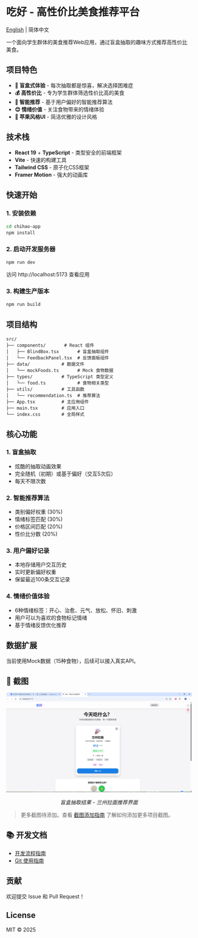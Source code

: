 # 吃好 - 高性价比美食推荐平台

[English](./README.en.md) | 简体中文

一个面向学生群体的美食推荐Web应用，通过盲盒抽取的趣味方式推荐高性价比美食。

## 项目特色

- **🎲 盲盒式体验** - 每次抽取都是惊喜，解决选择困难症
- **💰 高性价比** - 专为学生群体筛选性价比高的美食
- **🎯 智能推荐** - 基于用户偏好的智能推荐算法
- **😊 情绪价值** - 关注食物带来的情绪体验
- **🍎 苹果风格UI** - 简洁优雅的设计风格

## 技术栈

- **React 19** + **TypeScript** - 类型安全的前端框架
- **Vite** - 快速的构建工具
- **Tailwind CSS** - 原子化CSS框架
- **Framer Motion** - 强大的动画库

## 快速开始

### 1. 安装依赖

```bash
cd chihao-app
npm install
```

### 2. 启动开发服务器

```bash
npm run dev
```

访问 http://localhost:5173 查看应用

### 3. 构建生产版本

```bash
npm run build
```

## 项目结构

```
src/
├── components/       # React 组件
│   ├── BlindBox.tsx       # 盲盒抽取组件
│   └── FeedbackPanel.tsx  # 反馈面板组件
├── data/            # 数据文件
│   └── mockFoods.ts       # Mock 食物数据
├── types/           # TypeScript 类型定义
│   └── food.ts            # 食物相关类型
├── utils/           # 工具函数
│   └── recommendation.ts  # 推荐算法
├── App.tsx          # 主应用组件
├── main.tsx         # 应用入口
└── index.css        # 全局样式
```

## 核心功能

### 1. 盲盒抽取
- 炫酷的抽取动画效果
- 完全随机（初期）或基于偏好（交互5次后）
- 每天不限次数

### 2. 智能推荐算法
- 类别偏好权重 (30%)
- 情绪标签匹配 (30%)
- 价格区间匹配 (20%)
- 性价比分数 (20%)

### 3. 用户偏好记录
- 本地存储用户交互历史
- 实时更新偏好权重
- 保留最近100条交互记录

### 4. 情绪价值体验
- 6种情绪标签：开心、治愈、元气、放松、怀旧、刺激
- 用户可以为喜欢的食物标记情绪
- 基于情绪反馈优化推荐

## 数据扩展

当前使用Mock数据（15种食物），后续可以接入真实API。

## 📸 截图

<div align="center">
  <img src="./docs/screenshots/result.png" alt="抽取结果展示" width="700"/>
  <p><em>盲盒抽取结果 - 兰州拉面推荐界面</em></p>
</div>

> 更多截图待添加。查看 [截图添加指南](./docs/screenshots/README.md) 了解如何添加更多项目截图。

## 📚 开发文档

- [开发流程指南](./DEVELOPMENT_GUIDE.md)
- [Git 使用指南](./GIT_GUIDE.md)

## 贡献

欢迎提交 Issue 和 Pull Request！

## License

MIT © 2025
